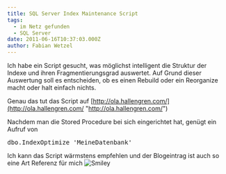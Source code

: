```yaml
---
title: SQL Server Index Maintenance Script
tags:
  - im Netz gefunden
  - SQL Server
date: 2011-06-16T10:37:03.000Z
author: Fabian Wetzel
---
```


Ich habe ein Script gesucht, was möglichst intelligent die Struktur der Indexe und ihren Fragmentierungsgrad auswertet. Auf Grund dieser Auswertung soll es entscheiden, ob es einen Rebuild oder ein Reorganize macht oder halt einfach nichts.

Genau das tut das Script auf [http://ola.hallengren.com/](http://ola.hallengren.com/ "http://ola.hallengren.com/")

Nachdem man die Stored Procedure bei sich eingerichtet hat, genügt ein Aufruf von
  <pre>dbo.IndexOptimize 'MeineDatenbank'</pre>

Ich kann das Script wärmstens empfehlen und der Blogeintrag ist auch so eine Art Referenz für mich ![Smiley](wlEmoticon-smile.png)


